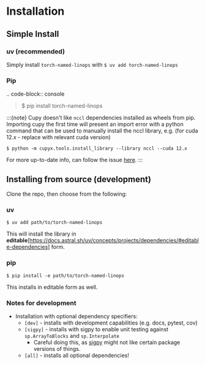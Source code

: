 # Installation

## Simple Install
### uv (recommended)

Simply install `torch-named-linops` with `$ uv add torch-named-linops`

### Pip
   .. code-block:: console

   > \$ pip install torch-named-linops

:::{note}
Cupy doesn't like `nccl` dependencies installed as wheels from pip. Importing
cupy the first time will present an import error with a python command that can
be used to manually install the nccl library, e.g. (for cuda 12.x - replace with
relevant cuda version)

```console
$ python -m cupyx.tools.install_library --library nccl --cuda 12.x
```

For more up-to-date info, can follow the issue [here](https://github.com/cupy/cupy/issues/8227).
:::
## Installing from source (development)
Clone the repo, then choose from the following:

### uv
```console
$ uv add path/to/torch-named-linops
```
This will install the library in **editable**[https://docs.astral.sh/uv/concepts/projects/dependencies/#editable-dependencies] form.

### pip
```console
$ pip install -e path/to/torch-named-linops
```
This installs in editable form as well.


### Notes for development
- Installation with optional dependency specifiers:
  - `[dev]` - installs with development capabilities (e.g. docs, pytest, cov)
  - `[sigpy]` - installs with sigpy to enable unit testing against `sp.ArrayToBlocks` and `sp.Interpolate`
    - Careful doing this, as [sigpy](https://github.com/mikgroup/sigpy) might not like certain package versions of things.
  - `[all]` - installs all optional dependencies!

